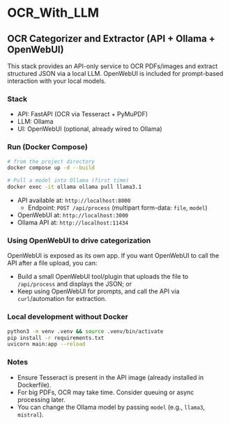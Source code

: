 # OCR_With_LLM

## OCR Categorizer and Extractor (API + Ollama + OpenWebUI)

This stack provides an API-only service to OCR PDFs/images and extract structured JSON via a local LLM. OpenWebUI is included for prompt-based interaction with your local models.

### Stack
- API: FastAPI (OCR via Tesseract + PyMuPDF)
- LLM: Ollama
- UI: OpenWebUI (optional, already wired to Ollama)

### Run (Docker Compose)
```bash
# from the project directory
docker compose up -d --build

# Pull a model into Ollama (first time)
docker exec -it ollama ollama pull llama3.1
```

- API available at: `http://localhost:8000`
  - Endpoint: `POST /api/process` (multipart form-data: `file`, `model`)
- OpenWebUI at: `http://localhost:3000`
- Ollama API at: `http://localhost:11434`

### Using OpenWebUI to drive categorization
OpenWebUI is exposed as its own app. If you want OpenWebUI to call the API after a file upload, you can:
- Build a small OpenWebUI tool/plugin that uploads the file to `/api/process` and displays the JSON; or
- Keep using OpenWebUI for prompts, and call the API via `curl`/automation for extraction.

### Local development without Docker
```bash
python3 -m venv .venv && source .venv/bin/activate
pip install -r requirements.txt
uvicorn main:app --reload
```

### Notes
- Ensure Tesseract is present in the API image (already installed in Dockerfile).
- For big PDFs, OCR may take time. Consider queuing or async processing later.
- You can change the Ollama model by passing `model` (e.g., `llama3`, `mistral`).
